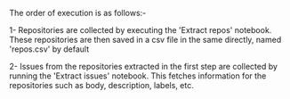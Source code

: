 The order of execution is as follows:-

1- Repositories are collected by executing the 'Extract repos' notebook.
These repositories are then saved in a csv file in the same directly, named 'repos.csv' by default

2- Issues from the repositories extracted in the first step are collected by running the 'Extract issues' notebook.
This fetches information for the repositories such as body, description, labels, etc. 

